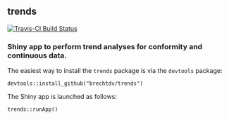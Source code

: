 ## trends

[![Travis-CI Build Status](https://travis-ci.org/brechtdv/trends.svg?branch=master)](https://travis-ci.org/brechtdv/trends)

### Shiny app to perform trend analyses for conformity and continuous data.

The easiest way to install the `trends` package is via the `devtools` package:

    devtools::install_github("brechtdv/trends")

The Shiny app is launched as follows:

    trends::runApp()
